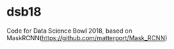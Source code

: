 # dsb18
Code for Data Science Bowl 2018, based on MaskRCNN(https://github.com/matterport/Mask_RCNN)

